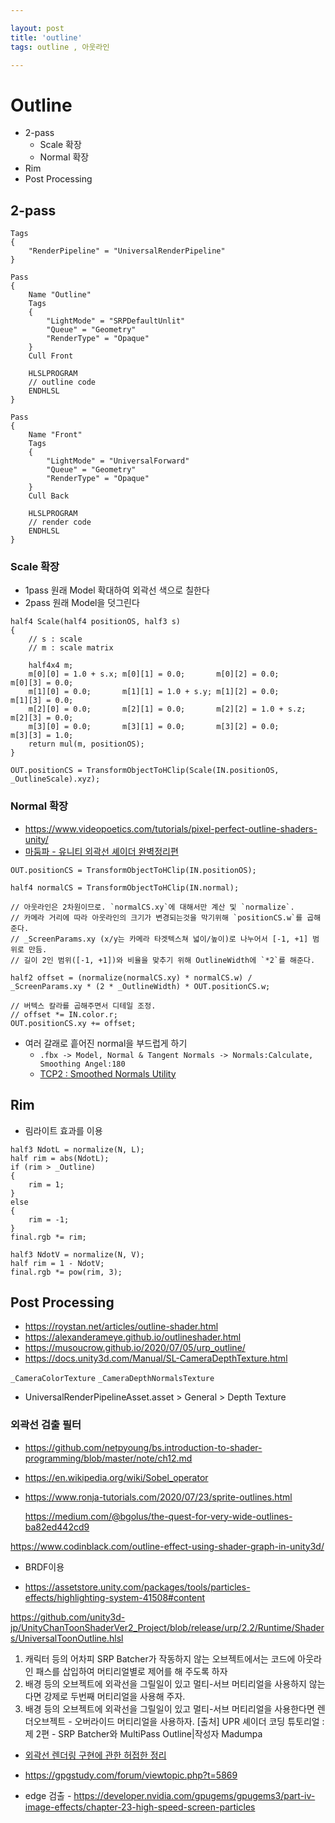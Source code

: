 ```yaml
---

layout: post
title: 'outline'
tags: outline , 아웃라인

---
```


# Outline

- 2-pass
  - Scale 확장
  - Normal 확장
- Rim
- Post Processing

## 2-pass

``` hlsl
Tags
{
    "RenderPipeline" = "UniversalRenderPipeline"
}

Pass
{
    Name "Outline"
    Tags
    {
        "LightMode" = "SRPDefaultUnlit"
        "Queue" = "Geometry"
        "RenderType" = "Opaque"
    }
    Cull Front
    
    HLSLPROGRAM
    // outline code
    ENDHLSL
}

Pass
{
    Name "Front"
    Tags
    {
        "LightMode" = "UniversalForward"
        "Queue" = "Geometry"
        "RenderType" = "Opaque"
    }
    Cull Back

    HLSLPROGRAM
    // render code
    ENDHLSL
}
```

### Scale 확장

- 1pass 원래 Model 확대하여 외곽선 색으로 칠한다
- 2pass 원래 Model을 덧그린다

``` hlsl
half4 Scale(half4 positionOS, half3 s)
{
    // s : scale
    // m : scale matrix

    half4x4 m;
    m[0][0] = 1.0 + s.x; m[0][1] = 0.0;       m[0][2] = 0.0;       m[0][3] = 0.0;
    m[1][0] = 0.0;       m[1][1] = 1.0 + s.y; m[1][2] = 0.0;       m[1][3] = 0.0;
    m[2][0] = 0.0;       m[2][1] = 0.0;       m[2][2] = 1.0 + s.z; m[2][3] = 0.0;
    m[3][0] = 0.0;       m[3][1] = 0.0;       m[3][2] = 0.0;       m[3][3] = 1.0;
    return mul(m, positionOS);
}

OUT.positionCS = TransformObjectToHClip(Scale(IN.positionOS, _OutlineScale).xyz);
```

### Normal 확장

- <https://www.videopoetics.com/tutorials/pixel-perfect-outline-shaders-unity/>
- [마둠파 - 유니티 외곽선 셰이더 완벽정리편](https://blog.naver.com/mnpshino/221495979665)

``` hlsl
OUT.positionCS = TransformObjectToHClip(IN.positionOS);

half4 normalCS = TransformObjectToHClip(IN.normal);

// 아웃라인은 2차원이므로. `normalCS.xy`에 대해서만 계산 및 `normalize`.
// 카메라 거리에 따라 아웃라인의 크기가 변경되는것을 막기위해 `positionCS.w`를 곱해준다.
// _ScreenParams.xy (x/y는 카메라 타겟텍스쳐 넓이/높이)로 나누어서 [-1, +1] 범위로 만듬.
// 길이 2인 범위([-1, +1])와 비율을 맞추기 위해 OutlineWidth에 `*2`를 해준다.

half2 offset = (normalize(normalCS.xy) * normalCS.w) / _ScreenParams.xy * (2 * _OutlineWidth) * OUT.positionCS.w;

// 버텍스 칼라를 곱해주면서 디테일 조정.
// offset *= IN.color.r;
OUT.positionCS.xy += offset;
```

- 여러 갈래로 흩어진 normal을 부드럽게 하기
  - `.fbx -> Model, Normal & Tangent Normals -> Normals:Calculate, Smoothing Angel:180`
  - [TCP2 : Smoothed Normals Utility](https://assetstore.unity.com/packages/vfx/shaders/toony-colors-pro-2-8105)

## Rim

- 림라이트 효과를 이용

``` hlsl
half3 NdotL = normalize(N, L);
half rim = abs(NdotL);
if (rim > _Outline)
{
    rim = 1;
}
else
{
    rim = -1;
}
final.rgb *= rim;
```

``` hlsl
half3 NdotV = normalize(N, V);
half rim = 1 - NdotV;
final.rgb *= pow(rim, 3);
```

## Post Processing

- <https://roystan.net/articles/outline-shader.html>
- <https://alexanderameye.github.io/outlineshader.html>
- <https://musoucrow.github.io/2020/07/05/urp_outline/>
- <https://docs.unity3d.com/Manual/SL-CameraDepthTexture.html>


`_CameraColorTexture`
`_CameraDepthNormalsTexture`

- UniversalRenderPipelineAsset.asset > General > Depth Texture




### 외곽선 검출 필터

- <https://github.com/netpyoung/bs.introduction-to-shader-programming/blob/master/note/ch12.md>
- <https://en.wikipedia.org/wiki/Sobel_operator>
- <https://www.ronja-tutorials.com/2020/07/23/sprite-outlines.html>
  
  https://medium.com/@bgolus/the-quest-for-very-wide-outlines-ba82ed442cd9

https://www.codinblack.com/outline-effect-using-shader-graph-in-unity3d/


- BRDF이용



- https://assetstore.unity.com/packages/tools/particles-effects/highlighting-system-41508#content


https://github.com/unity3d-jp/UnityChanToonShaderVer2_Project/blob/release/urp/2.2/Runtime/Shaders/UniversalToonOutline.hlsl



1. 캐릭터 등의 어차피 SRP Batcher가 작동하지 않는 오브젝트에서는 코드에 아웃라인 패스를 삽입하여 머티리얼별로 제어를 해 주도록 하자
2. 배경 등의 오브젝트에 외곽선을 그릴일이 있고 멀티-서브 머티리얼을 사용하지 않는다면 강제로 두번째 머티리얼을 사용해 주자.
3. 배경 등의 오브젝트에 외곽선을 그릴일이 있고 멀티-서브 머티리얼을 사용한다면 렌더오브젝트 - 오버라이드 머티리얼을 사용하자.
​[출처] UPR 셰이더 코딩 튜토리얼 : 제 2편 - SRP Batcher와 MultiPass Outline|작성자 Madumpa

- [외곽선 렌더링 구현에 관한 허접한 정리](https://gamedevforever.com/18)
- <https://gpgstudy.com/forum/viewtopic.php?t=5869>

- edge 검출 - https://developer.nvidia.com/gpugems/gpugems3/part-iv-image-effects/chapter-23-high-speed-screen-particles